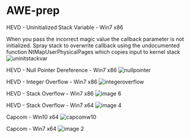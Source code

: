 # AWE-prep

HEVD - Uninitialized Stack Variable - Win7 x86

When you pass the incorrect magic value the callback parameter is not initialized. Spray stack to overwrite callback using the       undocumented function NtMapUserPhysicalPages which copies input to kernel stack
![uninitstackvar](https://user-images.githubusercontent.com/18420902/30252393-42875b60-9637-11e7-8008-eea401fc7d51.png)

HEVD - Null Pointer Dereference - Win7 x86
![nullpointer](https://user-images.githubusercontent.com/18420902/30246695-12925600-95c7-11e7-8384-cc3a0c9268eb.png)

HEVD - Integer Overflow - Win7 x86
![integeroverflow](https://user-images.githubusercontent.com/18420902/30245487-ee233aee-95a0-11e7-9734-fb884165fcbc.png)

HEVD - Stack Overflow - Win7 x86
![image 6](https://cloud.githubusercontent.com/assets/18420902/23335109/b34ba266-fb73-11e6-8131-3f1970ba354c.jpg)

HEVD - Stack Overflow - Win7 x64
![image 4](https://cloud.githubusercontent.com/assets/18420902/23334842/2560ccd4-fb6d-11e6-9ac9-b15cdff620d1.jpg)

Capcom - Win10 x64
![capcomw10](https://cloud.githubusercontent.com/assets/18420902/24686876/1a5aac38-197c-11e7-9c79-fc3697764e81.png)

Capcom - Win7 x64
![image 2](https://cloud.githubusercontent.com/assets/18420902/23334841/2560485e-fb6d-11e6-9ec3-52abd7361d77.jpg)
